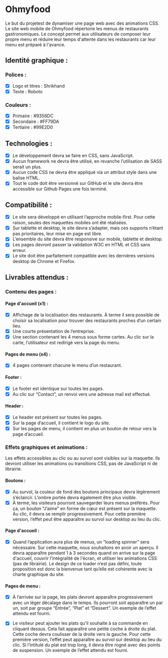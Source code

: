 # Ohmyfood

Le but du projetest de dynamiser une page web avec des animations CSS.
Le site web mobile de Ohmyfood répertorie les menus de restaurants gastronomiques. Le concept permet aux utilisateurs de composer leur propre menu et réduire leur temps d'attente dans les restaurants car leur menu est préparé à l'avance.

## Identité graphique :

### Polices :
- [x] Logo et titres : Shrikhand
- [x] Texte : Roboto

### Couleurs :
- [x] Primaire : #9356DC
- [x] Secondaire : #FF79DA
- [x] Tertiaire : #99E2D0

## Technologies :
- [x] Le développement devra se faire en CSS, sans JavaScript.
- [x] Aucun framework ne devra être utilisé, en revanche l’utilisation de SASS serait un
plus.
- [x] Aucun code CSS ne devra être appliqué via un attribut style dans une balise HTML.
- [x] Tout le code doit être versionné sur GitHub et le site devra être accessible sur
Github Pages une fois terminé.
## Compatibilité :
- [x] Le site sera développé en utilisant l’approche mobile-first. Pour cette raison, seules des maquettes mobiles ont été réalisées.
- [x] Sur tablette et desktop, le site devra s’adapter, mais ces supports n’étant pas prioritaires, leur mise en page est libre.
- [x] L’ensemble du site devra être responsive sur mobile, tablette et desktop.
- [x] Les pages devront passer la validation W3C en HTML et CSS sans erreur.
- [x] Le site doit être parfaitement compatible avec les dernières versions desktop de
Chrome et Firefox.
## Livrables attendus :
### Contenu des pages :
#### Page d'accueil (x1) :
- [x] Affichage de la localisation des restaurants. À terme il sera possible de choisir sa
localisation pour trouver des restaurants proches d’un certain lieu.
- [x] Une courte présentation de l’entreprise.
- [x] Une section contenant les 4 menus sous forme cartes. Au clic sur la carte,
l’utilisateur est redirigé vers la page du menu.
#### Pages de menu (x4) :
- [x] 4 pages contenant chacune le menu d’un restaurant.
#### Footer :
- [x] Le footer est identique sur toutes les pages.
- [x] Au clic sur “Contact”, un renvoi vers une adresse mail est effectué.
#### Header :
- [x] Le header est présent sur toutes les pages.
- [x] Sur la page d’accueil, il contient le logo du site.
- [x] Sur les pages de menu, il contient en plus un bouton de retour vers la page d’accueil.
### Effets graphiques et animations :
Les effets accessibles au clic ou au survol sont visibles sur la maquette. Ils devront utiliser
les animations ou transitions CSS, pas de JavaScript ni de librairie.
#### Boutons :
- [x] Au survol, la couleur de fond des boutons principaux devra légèrement s’éclaircir.
L’ombre portée devra également être plus visible.
- [x] À terme, les visiteurs pourront sauvegarder leurs menus préférés. Pour ça, un
bouton "J’aime" en forme de cœur est présent sur la maquette. Au clic, il devra se
remplir progressivement. Pour cette première version, l’effet peut être apparaître au
survol sur desktop au lieu du clic.
#### Page d'accueil :
- [x] Quand l’application aura plus de menus, un “loading spinner” sera nécessaire. Sur
cette maquette, nous souhaitons en avoir un aperçu. Il devra apparaître pendant 1 à
3 secondes quand on arrive sur la page d'accueil, couvrir l'intégralité de l'écran, et
utiliser les animations CSS (pas de librairie). Le design de ce loader n’est pas défini,
toute proposition est donc la bienvenue tant qu’elle est cohérente avec la charte
graphique du site.
#### Pages de menu :
- [x]  À l’arrivée sur la page, les plats devront apparaître progressivement avec un léger
décalage dans le temps. Ils pourront soit apparaître un par un, soit par groupe
“Entrée”, “Plat” et “Dessert”. Un exemple de l’effet attendu est fourni.
- [x] Le visiteur peut ajouter les plats qu'il souhaite à sa commande en cliquant dessus.
Cela fait apparaître une petite coche à droite du plat. Cette coche devra coulisser de
la droite vers la gauche. Pour cette première version, l’effet peut apparaître au survol
sur desktop au lieu du clic. Si l’intitulé du plat est trop long, il devra être rogné avec
des points de suspension. Un exemple de l’effet attendu est fourni.


